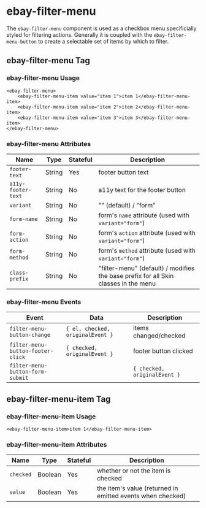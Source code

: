 # ebay-filter-menu

The `ebay-filter-menu` component is used as a checkbox menu specificially styled for filtering actions. Generally it is coupled with the `ebay-filter-menu-button` to create a selectable set of items by which to filter.

## ebay-filter-menu Tag

### ebay-filter-menu Usage

```marko
<ebay-filter-menu>
    <ebay-filter-menu-item value="item 1">item 1</ebay-filter-menu-item>
    <ebay-filter-menu-item value="item 2">item 2</ebay-filter-menu-item>
    <ebay-filter-menu-item value="item 3">item 3</ebay-filter-menu-item>
</ebay-filter-menu>
```

### ebay-filter-menu Attributes

Name | Type | Stateful | Description
--- | --- | --- | ---
`footer-text` | String | Yes | footer button text
`a11y-footer-text` | String | No | a11y text for the footer button
`variant` | String | No | "" (default) / "form"
`form-name` | String | No | form's `name` attribute (used with `variant="form"`)
`form-action` | String | No | form's `action` attribute (used with `variant="form"`)
`form-method` | String | No | form's `method` attribute (used with `variant="form"`)
`class-prefix` | String | No | "filter-menu" (default) / modifies the base prefix for all Skin classes in the menu

### ebay-filter-menu Events

Event | Data | Description
--- | --- | ---
`filter-menu-button-change` | `{ el, checked, originalEvent }` | items changed/checked
`filter-menu-button-footer-click` | `{ checked, originalEvent }` | footer button clicked
`filter-menu-button-form-submit` |  | `{ checked, originalEvent }` | when using `variant="form"`, and form is submitted (emits current checked state)

## ebay-filter-menu-item Tag

### ebay-filter-menu-item Usage

```marko
<ebay-filter-menu-item>item 1</ebay-filter-menu-item>
```

### ebay-filter-menu-item Attributes

Name | Type | Stateful | Description
--- | --- | --- | ---
`checked` | Boolean | Yes | whether or not the item is checked
`value` | Boolean | Yes | the item's value (returned in emitted events when checked)
